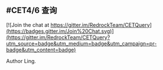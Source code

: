 ﻿#CET4/6 查询
----

[![Join the chat at https://gitter.im/RedrockTeam/CETQuery](https://badges.gitter.im/Join%20Chat.svg)](https://gitter.im/RedrockTeam/CETQuery?utm_source=badge&utm_medium=badge&utm_campaign=pr-badge&utm_content=badge)

Author Ling.